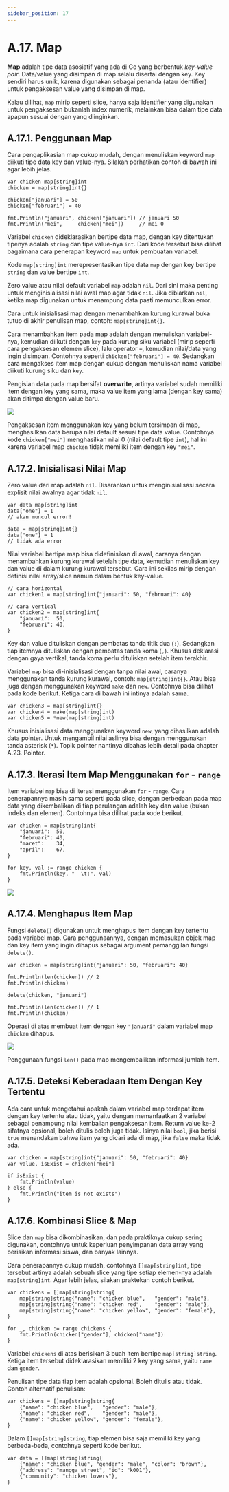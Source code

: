 ```yaml
---
sidebar_position: 17
---
```


# A.17. Map


**Map**  adalah tipe data asosiatif yang ada di Go yang berbentuk  _key-value pair_. Data/value yang disimpan di map selalu disertai dengan key. Key sendiri harus unik, karena digunakan sebagai penanda (atau identifier) untuk pengaksesan value yang disimpan di map.

Kalau dilihat,  `map`  mirip seperti slice, hanya saja identifier yang digunakan untuk pengaksesan bukanlah index numerik, melainkan bisa dalam tipe data apapun sesuai dengan yang diinginkan.

## A.17.1. Penggunaan Map

Cara pengaplikasian map cukup mudah, dengan menuliskan keyword  `map`  diikuti tipe data key dan value-nya. Silakan perhatikan contoh di bawah ini agar lebih jelas.

```
var chicken map[string]int
chicken = map[string]int{}

chicken["januari"] = 50
chicken["februari"] = 40

fmt.Println("januari", chicken["januari"]) // januari 50
fmt.Println("mei",     chicken["mei"])     // mei 0
```

Variabel  `chicken`  dideklarasikan bertipe data map, dengan key ditentukan tipenya adalah  `string`  dan tipe value-nya  `int`. Dari kode tersebut bisa dilihat bagaimana cara penerapan keyword  `map`  untuk pembuatan variabel.

Kode  `map[string]int`  merepresentasikan tipe data  `map`  dengan key bertipe  `string`  dan value bertipe  `int`.

Zero value atau nilai default variabel  `map`  adalah  `nil`. Dari sini maka penting untuk menginisialisasi nilai awal map agar tidak  `nil`. Jika dibiarkan  `nil`, ketika map digunakan untuk menampung data pasti memunculkan error.

Cara untuk inisialisasi map dengan menambahkan kurung kurawal buka tutup di akhir penulisan map, contoh:  `map[string]int{}`.

Cara menambahkan item pada map adalah dengan menuliskan variabel-nya, kemudian diikuti dengan  `key`  pada kurung siku variabel (mirip seperti cara pengaksesan elemen slice), lalu operator  `=`, kemudian nilai/data yang ingin disimpan. Contohnya seperti  `chicken["februari"] = 40`. Sedangkan cara mengakses item map dengan cukup dengan menuliskan nama variabel diikuti kurung siku dan  `key`.

Pengisian data pada map bersifat  **overwrite**, artinya variabel sudah memiliki item dengan key yang sama, maka value item yang lama (dengan key sama) akan ditimpa dengan value baru.


**![](https://lh7-rt.googleusercontent.com/docsz/AD_4nXeZSYrBF6RBSLy0FR_wWMndQK0q1ssu90VGKFXhnGqYK08dFyZFrPUdWI-vCvaKhhlE25Ub1XDoLhyd6PTL-OQR2I9UOEOfRojDp2LXKE60C5vG9sqjgi6N8S62z_sBJgblKIoJkn8Z8Q40QFyXJP3qxDHF?key=d3s-vJLBsYtwvRvGfZhdnw)**

Pengaksesan item menggunakan key yang belum tersimpan di map, menghasilkan data berupa nilai default sesuai tipe data value. Contohnya kode `chicken["mei"]` menghasilkan nilai 0 (nilai default tipe `int`), hal ini karena variabel map `chicken` tidak memiliki item dengan key `"mei"`.

## A.17.2. Inisialisasi Nilai Map

Zero value dari map adalah  `nil`. Disarankan untuk menginisialisasi secara explisit nilai awalnya agar tidak  `nil`.

```
var data map[string]int
data["one"] = 1
// akan muncul error!

data = map[string]int{}
data["one"] = 1
// tidak ada error
```

Nilai variabel bertipe map bisa didefinisikan di awal, caranya dengan menambahkan kurung kurawal setelah tipe data, kemudian menuliskan key dan value di dalam kurung kurawal tersebut. Cara ini sekilas mirip dengan definisi nilai array/slice namun dalam bentuk key-value.
```
// cara horizontal
var chicken1 = map[string]int{"januari": 50, "februari": 40}

// cara vertical
var chicken2 = map[string]int{
    "januari":  50,
    "februari": 40,
}
```

Key dan value dituliskan dengan pembatas tanda titik dua (`:`). Sedangkan tiap itemnya dituliskan dengan pembatas tanda koma (`,`). Khusus deklarasi dengan gaya vertikal, tanda koma perlu dituliskan setelah item terakhir.

Variabel  `map`  bisa di-inisialisasi dengan tanpa nilai awal, caranya menggunakan tanda kurung kurawal, contoh:  `map[string]int{}`. Atau bisa juga dengan menggunakan keyword  `make`  dan  `new`. Contohnya bisa dilihat pada kode berikut. Ketiga cara di bawah ini intinya adalah sama.
```
var chicken3 = map[string]int{}
var chicken4 = make(map[string]int)
var chicken5 = *new(map[string]int)
```
Khusus inisialisasi data menggunakan keyword `new`, yang dihasilkan adalah data pointer. Untuk mengambil nilai aslinya bisa dengan menggunakan tanda asterisk (`*`). Topik pointer nantinya dibahas lebih detail pada chapter A.23. Pointer.

## A.17.3. Iterasi Item Map Menggunakan  `for`  -  `range`

Item variabel  `map`  bisa di iterasi menggunakan  `for`  -  `range`. Cara penerapannya masih sama seperti pada slice, dengan perbedaan pada map data yang dikembalikan di tiap perulangan adalah key dan value (bukan indeks dan elemen). Contohnya bisa dilihat pada kode berikut.

```
var chicken = map[string]int{
    "januari":  50,
    "februari": 40,
    "maret":    34,
    "april":    67,
}

for key, val := range chicken {
    fmt.Println(key, "  \t:", val)
}
```
**![](https://lh7-rt.googleusercontent.com/docsz/AD_4nXfUiFU6BZL_3CpYatv-GPQ70LUFllkXanSuoi1RDbDi4ri08A0_g0dqWCbimBNntrjyiFBvzvcAgHXvR1omuagzwDrW6uGT3elD0K1xRL0ZRHwt1F4jDajGFEHwgpE3W1OCCuWOz7Yn6CNwKRvxgEjNAnc?key=d3s-vJLBsYtwvRvGfZhdnw)**

## A.17.4. Menghapus Item Map

Fungsi  `delete()`  digunakan untuk menghapus item dengan key tertentu pada variabel map. Cara penggunaannya, dengan memasukan objek map dan key item yang ingin dihapus sebagai argument pemanggilan fungsi  `delete()`.

```
var chicken = map[string]int{"januari": 50, "februari": 40}

fmt.Println(len(chicken)) // 2
fmt.Println(chicken)

delete(chicken, "januari")

fmt.Println(len(chicken)) // 1
fmt.Println(chicken)
```

Operasi di atas membuat item dengan key  `"januari"`  dalam variabel map  `chicken`  dihapus.


**![](https://lh7-rt.googleusercontent.com/docsz/AD_4nXd8m4J2QFWVjILYgyxRXQzfnV0buZQVix1bX9M8psBttAdnhPZc9OPwz7Onqw4xPRllq3SQ0Cl9jJRdlQ45Rv2GirnC11dXZsLWqTE0WD5dP-N8r-A7Vic042zUjKYq7Bujky-bxo4e7PCJb0C3xjxa9yA?key=d3s-vJLBsYtwvRvGfZhdnw)**


Penggunaan fungsi `len()` pada map mengembalikan informasi jumlah item.

## A.17.5. Deteksi Keberadaan Item Dengan Key Tertentu

Ada cara untuk mengetahui apakah dalam variabel map terdapat item dengan key tertentu atau tidak, yaitu dengan memanfaatkan 2 variabel sebagai penampung nilai kembalian pengaksesan item. Return value ke-2 sifatnya opsional, boleh ditulis boleh juga tidak. Isinya nilai  `bool`, jika berisi  `true`  menandakan bahwa item yang dicari ada di map, jika  `false`  maka tidak ada.

```
var chicken = map[string]int{"januari": 50, "februari": 40}
var value, isExist = chicken["mei"]

if isExist {
    fmt.Println(value)
} else {
    fmt.Println("item is not exists")
}
```

## A.17.6. Kombinasi Slice & Map

Slice dan  `map`  bisa dikombinasikan, dan pada praktiknya cukup sering digunakan, contohnya untuk keperluan penyimpanan data array yang berisikan informasi siswa, dan banyak lainnya.

Cara penerapannya cukup mudah, contohnya  `[]map[string]int`, tipe tersebut artinya adalah sebuah slice yang tipe setiap elemen-nya adalah  `map[string]int`. Agar lebih jelas, silakan praktekan contoh berikut.

```
var chickens = []map[string]string{
    map[string]string{"name": "chicken blue",   "gender": "male"},
    map[string]string{"name": "chicken red",    "gender": "male"},
    map[string]string{"name": "chicken yellow", "gender": "female"},
}

for _, chicken := range chickens {
    fmt.Println(chicken["gender"], chicken["name"])
}
```
Variabel  `chickens`  di atas berisikan 3 buah item bertipe  `map[string]string`. Ketiga item tersebut dideklarasikan memiliki 2 key yang sama, yaitu  `name`  dan  `gender`.

Penulisan tipe data tiap item adalah opsional. Boleh ditulis atau tidak. Contoh alternatif penulisan:

```
var chickens = []map[string]string{
    {"name": "chicken blue",   "gender": "male"},
    {"name": "chicken red",    "gender": "male"},
    {"name": "chicken yellow", "gender": "female"},
}
```

Dalam  `[]map[string]string`, tiap elemen bisa saja memiliki key yang berbeda-beda, contohnya seperti kode berikut.

```
var data = []map[string]string{
    {"name": "chicken blue", "gender": "male", "color": "brown"},
    {"address": "mangga street", "id": "k001"},
    {"community": "chicken lovers"},
}
```